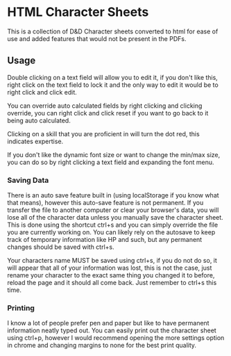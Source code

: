 # HTML Character Sheets

This is a collection of D&D Character sheets converted to html for ease of use and added features that would not
be present in the PDFs.

## Usage

Double clicking on a text field will allow you to edit it, if you don't like this, right click on the text
field to lock it and the only way to edit it would be to right click and click edit.

You can override auto calculated fields by right clicking and clicking override, you can right click and
click reset if you want to go back to it being auto calculated.

Clicking on a skill that you are proficient in will turn the dot red, this indicates expertise.

If you don't like the dynamic font size or want to change the min/max size, you can do so by right clicking
a text field and expanding the font menu.

### Saving Data

There is an auto save feature built in (using localStorage if you know what that means), however this
auto-save feature is not permanent. If you transfer the file to another computer or clear your browser's
data, you will lose all of the character data unless you manually save the character sheet. This is done
using the shortcut ctrl+s and you can simply override the file you are currently working on. You can likely
rely on the autosave to keep track of temporary information like HP and such, but any permanent changes
should be saved with ctrl+s.

Your characters name MUST be saved using ctrl+s, if you do not do so, it will appear that all of your
information was lost, this is not the case, just rename your character to the exact same thing you changed
it to before, reload the page and it should all come back. Just remember to ctrl+s this time.

### Printing

I know a lot of people prefer pen and paper but like to have permanent information neatly typed out. You can
easily print out the character sheet using ctrl+p, however I would recommend opening the more settings
option in chrome and changing margins to none for the best print quality.